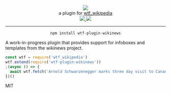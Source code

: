 <div align="center">
  <img src="https://cloud.githubusercontent.com/assets/399657/23590290/ede73772-01aa-11e7-8915-181ef21027bc.png" />

  <div>a plugin for <a href="https://github.com/spencermountain/wtf_wikipedia/">wtf_wikipedia</a></div>
  
  <!-- npm version -->
  <a href="https://npmjs.org/package/wtf-plugin-wikinews">
    <img src="https://img.shields.io/npm/v/wtf-plugin-wikinews.svg?style=flat-square" />
  </a>
  
  <!-- file size -->
  <a href="https://unpkg.com/wtf-plugin-wikinews/builds/wtf-plugin-wikinews.min.js">
    <img src="https://badge-size.herokuapp.com/spencermountain/wtf-plugin-wikinews/master/builds/wtf-plugin-wikinews.min.js" />
  </a>
   <hr/>
</div>

<div align="center">
  <code>npm install wtf-plugin-wikinews</code>
</div>

A work-in-progress plugin that provides support for infoboxes and templates from the wikinews project.

```js
const wtf = require('wtf_wikipedia')
wtf.extend(require('wtf-plugin-wikinews'))
;(async () => {
  await wtf.fetch('Arnold Schwarzenegger marks three day visit to Canada','wikinews').json()
})()
```

MIT